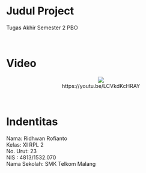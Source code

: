# Judul Project
<p>Tugas Akhir Semester 2 PBO</p><br>

# Video
<p>
<p align="center">
  <img src="https://cloud.githubusercontent.com/assets/16008580/26643808/c9f3107e-465c-11e7-83fc-dcf22cd220b5.PNG" /><br>
  https://youtu.be/LCVkdKcHRAY
</p>

<br>

# Indentitas

<p>
Nama: Ridhwan Rofianto <br>
Kelas: XI RPL 2 <br>
No. Urut: 23 <br>
NIS : 4813/1532.070 <br> 
Nama Sekolah: SMK Telkom Malang <br> 
</p>
